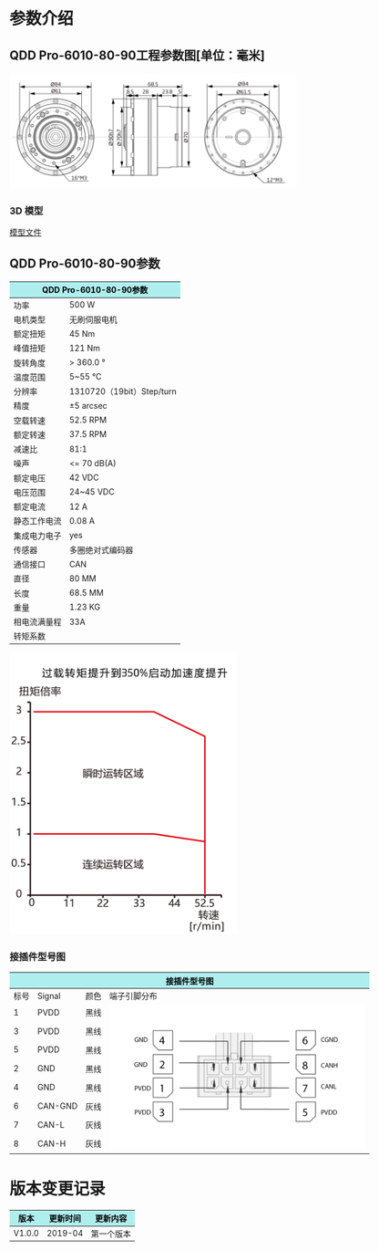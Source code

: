 # 参数介绍 
## QDD Pro-6010-80-90工程参数图[单位：毫米]
![QDD Pro-6010-80-90]( ../img/Qddpro_6010_x_90三视图.png ) 
### 3D 模型
[模型文件]( ../img/QddPro_6010_81_903D.STEP.zip )




## QDD Pro-6010-80-90参数

<table class="tableizer-table" style="width:400px">
<thead><tr class="tableizer-firstrow"><th colspan="2" style="background: PaleTurquoise; color: black;">QDD Pro-6010-80-90参数</th></tr></thead><tbody><tr><td>功率</td><td>500 W</td></tr><tr><td>电机类型</td><td>无刷伺服电机</td></tr><tr><td>额定扭矩</td><td>45 Nm</td></tr><tr><td>峰值扭矩</td><td>121 Nm</td></tr><tr><td>旋转角度</td><td>> 360.0 °</td></tr><tr><td>温度范围</td><td>5~55 °C</td></tr><tr><td>分辨率</td><td>1310720（19bit）Step/turn</td></tr><tr><td>精度</td><td>±5 arcsec</td></tr><tr><td>空载转速</td><td>52.5 RPM</td></tr><tr><td>额定转速</td><td>37.5 RPM</td></tr><tr><td>减速比</td><td>81:1</td></tr><tr><td>噪声</td><td><= 70 dB(A)</td></tr><tr><td>额定电压</td><td>42 VDC</td></tr><tr><td>电压范围</td><td>24~45 VDC</td></tr><tr><td>额定电流</td><td>12 A</td></tr><tr><td>静态工作电流</td><td>0.08 A</td></tr><tr><td>集成电力电子</td><td>yes</td></tr><tr><td>传感器</td><td>多圈绝对式编码器</td></tr><tr><td>通信接口</td><td>CAN</td></tr><tr><td>直径</td><td>80 MM</td></tr><tr><td>长度</td><td>68.5 MM</td></tr><tr><td>重量</td><td>1.23 KG</td></tr><tr><td>相电流满量程</td><td>33A</td></tr><tr><td>转矩系数</td><td>    </td></tr></tbody></table>

<img src="../img/QddPro-6010-80-90曲线.png" style="width:400px">


### 接插件型号图
<table class="tableizer-table" style="width:700px">
<thead><tr class="tableizer-firstrow"><th colspan="4" style="background: PaleTurquoise; color: black;">接插件型号图</th></tr></thead><tbody><tr><td>标号</td><td>Signal</td><td>颜色</td><td >端子引脚分布</td></tr><tr><td>1</td><td>PVDD</td><td>黑线</td><td rowspan="9"><img src="../img/配线2-2.png" style="width:450px"></td></tr><tr><td>3</td><td>PVDD</td><td>黑线</td></tr><tr><td>5</td><td>PVDD</td><td>黑线</td></tr><tr><td>2</td><td>GND</td><td>黑线</td></tr><tr><td>4</td><td>GND</td><td>黑线</td></tr><tr><td>6</td><td>CAN-GND</td><td>灰线</td></tr><tr><td>7</td><td>CAN-L</td><td>灰线</td></tr><tr><td>8</td><td>CAN-H</td><td>灰线</td></tr></tbody></table>

# 版本变更记录
<table class="tableizer-table">
<thead><tr class="tableizer-firstrow" style="background: PaleTurquoise; color: black;width:500px"><th >版本</th><th>更新时间</th><th>更新内容</th></tr></thead><tr><td>V1.0.0</td><td>2019-04</td><td>第一个版本</td></tr></tbody></table>

